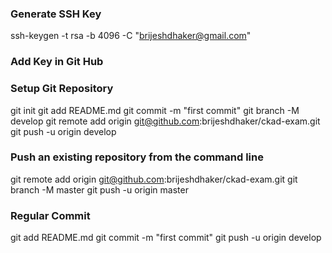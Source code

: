 ### Generate SSH Key
ssh-keygen -t rsa -b 4096 -C "brijeshdhaker@gmail.com"

### Add Key in Git Hub

### Setup Git Repository
git init
git add README.md
git commit -m "first commit"
git branch -M develop
git remote add origin git@github.com:brijeshdhaker/ckad-exam.git
git push -u origin develop
                

### Push an existing repository from the command line

git remote add origin git@github.com:brijeshdhaker/ckad-exam.git
git branch -M master
git push -u origin master

### Regular Commit
git add README.md
git commit -m "first commit"
git push -u origin develop